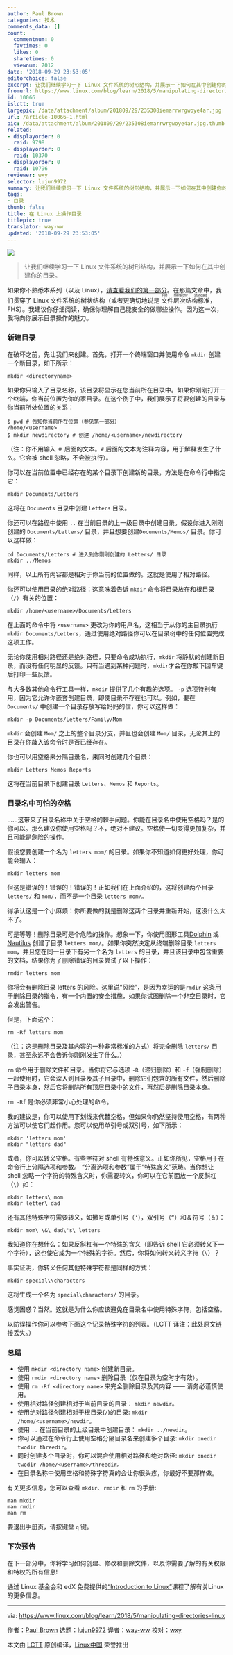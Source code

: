 ```yaml
---
author: Paul Brown
categories: 技术
comments_data: []
count:
  commentnum: 0
  favtimes: 0
  likes: 0
  sharetimes: 0
  viewnum: 7012
date: '2018-09-29 23:53:05'
editorchoice: false
excerpt: 让我们继续学习一下 Linux 文件系统的树形结构，并展示一下如何在其中创建你的目录。
fromurl: https://www.linux.com/blog/learn/2018/5/manipulating-directories-linux
id: 10066
islctt: true
largepic: /data/attachment/album/201809/29/235308iemarrwrgwoye4ar.jpg
url: /article-10066-1.html
pic: /data/attachment/album/201809/29/235308iemarrwrgwoye4ar.jpg.thumb.jpg
related:
- displayorder: 0
  raid: 9798
- displayorder: 0
  raid: 10370
- displayorder: 0
  raid: 10796
reviewer: wxy
selector: lujun9972
summary: 让我们继续学习一下 Linux 文件系统的树形结构，并展示一下如何在其中创建你的目录。
tags:
- 目录
thumb: false
title: 在 Linux 上操作目录
titlepic: true
translator: way-ww
updated: '2018-09-29 23:53:05'
---
```


![](/data/attachment/album/201809/29/235308iemarrwrgwoye4ar.jpg)



> 
> 让我们继续学习一下 Linux 文件系统的树形结构，并展示一下如何在其中创建你的目录。
> 
> 
> 


如果你不熟悉本系列（以及 Linux），[请查看我们的第一部分](/article-9798-1.html)。在那篇文章中，我们贯穿了 Linux 文件系统的树状结构（或者更确切地说是<ruby> 文件层次结构标准 <rt>  File Hierarchy Standard </rt></ruby>，FHS）。我建议你仔细阅读，确保你理解自己能安全的做哪些操作。因为这一次，我将向你展示目录操作的魅力。


### 新建目录


在破坏之前，先让我们来创建。首先，打开一个终端窗口并使用命令 `mkdir` 创建一个新目录，如下所示：



```
mkdir <directoryname>
```

如果你只输入了目录名称，该目录将显示在您当前所在目录中。如果你刚刚打开一个终端，你当前位置为你的家目录。在这个例子中，我们展示了将要创建的目录与你当前所处位置的关系：



```
$ pwd # 告知你当前所在位置（参见第一部分）
/home/<username>
$ mkdir newdirectory # 创建 /home/<username>/newdirectory
```

（注：你不用输入 `＃` 后面的文本。`#` 后面的文本为注释内容，用于解释发生了什么。它会被 shell 忽略，不会被执行）。


你可以在当前位置中已经存在的某个目录下创建新的目录，方法是在命令行中指定它：



```
mkdir Documents/Letters
```

这将在 `Documents` 目录中创建 `Letters` 目录。


你还可以在路径中使用 `..` 在当前目录的上一级目录中创建目录。假设你进入刚刚创建的 `Documents/Letters/` 目录，并且想要创建`Documents/Memos/` 目录。你可以这样做：



```
cd Documents/Letters # 进入到你刚刚创建的 Letters/ 目录
mkdir ../Memos
```

同样，以上所有内容都是相对于你当前的位置做的。这就是使用了相对路径。


你还可以使用目录的绝对路径：这意味着告诉 `mkdir` 命令将目录放在和根目录（`/`）有关的位置：



```
mkdir /home/<username>/Documents/Letters
```

在上面的命令中将 `<username>` 更改为你的用户名，这相当于从你的主目录执行 `mkdir Documents/Letters`，通过使用绝对路径你可以在目录树中的任何位置完成这项工作。


无论你使用相对路径还是绝对路径，只要命令成功执行，`mkdir` 将静默的创建新目录，而没有任何明显的反馈。只有当遇到某种问题时，`mkdir`才会在你敲下回车键后打印一些反馈。


与大多数其他命令行工具一样，`mkdir` 提供了几个有趣的选项。 `-p` 选项特别有用，因为它允许你嵌套创建目录，即使目录不存在也可以。例如，要在 `Documents/` 中创建一个目录存放写给妈妈的信，你可以这样做：



```
mkdir -p Documents/Letters/Family/Mom
```

`mkdir` 会创建 `Mom/` 之上的整个目录分支，并且也会创建 `Mom/` 目录，无论其上的目录在你敲入该命令时是否已经存在。


你也可以用空格来分隔目录名，来同时创建几个目录：



```
mkdir Letters Memos Reports
```

这将在当前目录下创建目录 `Letters`、`Memos` 和 `Reports`。


### 目录名中可怕的空格


……这带来了目录名称中关于空格的棘手问题。你能在目录名中使用空格吗？是的你可以。那么建议你使用空格吗？不，绝对不建议。空格使一切变得更加复杂，并且可能是危险的操作。


假设您要创建一个名为 `letters mom/` 的目录。如果你不知道如何更好处理，你可能会输入：



```
mkdir letters mom
```

但这是错误的！错误的！错误的！正如我们在上面介绍的，这将创建两个目录 `letters/` 和 `mom/`，而不是一个目录 `letters mom/`。


得承认这是一个小麻烦：你所要做的就是删除这两个目录并重新开始，这没什么大不了。


可是等等！删除目录可是个危险的操作。想象一下，你使用图形工具[Dolphin](https://userbase.kde.org/Dolphin) 或 [Nautilus](https://projects-old.gnome.org/nautilus/screenshots.html) 创建了目录 `letters mom/`。如果你突然决定从终端删除目录 `letters mom`，并且您在同一目录下有另一个名为 `letters` 的目录，并且该目录中包含重要的文档，结果你为了删除错误的目录尝试了以下操作：



```
rmdir letters mom
```

你将会有删除目录 letters 的风险。这里说“风险”，是因为幸运的是`rmdir` 这条用于删除目录的指令，有一个内置的安全措施，如果你试图删除一个非空目录时，它会发出警告。


但是，下面这个：



```
rm -Rf letters mom
```

（注：这是删除目录及其内容的一种非常标准的方式）将完全删除 `letters/` 目录，甚至永远不会告诉你刚刚发生了什么。）


`rm` 命令用于删除文件和目录。当你将它与选项 `-R`（递归删除）和 `-f`（强制删除）一起使用时，它会深入到目录及其子目录中，删除它们包含的所有文件，然后删除子目录本身，然后它将删除所有顶层目录中的文件，再然后是删除目录本身。


`rm -Rf` 是你必须非常小心处理的命令。


我的建议是，你可以使用下划线来代替空格，但如果你仍然坚持使用空格，有两种方法可以使它们起作用。您可以使用单引号或双引号，如下所示：



```
mkdir 'letters mom'
mkdir "letters dad"
```

或者，你可以转义空格。有些字符对 shell 有特殊意义。正如你所见，空格用于在命令行上分隔选项和参数。 “分离选项和参数”属于“特殊含义”范畴。当你想让 shell 忽略一个字符的特殊含义时，你需要转义，你可以在它前面放一个反斜杠（`\`）如：



```
mkdir letters\ mom
mkdir letter\ dad
```

还有其他特殊字符需要转义，如撇号或单引号（`'`），双引号（`“`）和＆符号（`＆`）：



```
mkdir mom\ \&\ dad\'s\ letters
```

我知道你在想什么：如果反斜杠有一个特殊的含义（即告诉 shell 它必须转义下一个字符），这也使它成为一个特殊的字符。然后，你将如何转义转义字符（`\`）？


事实证明，你转义任何其他特殊字符都是同样的方式：



```
mkdir special\\characters
```

这将生成一个名为 `special\characters/` 的目录。


感觉困惑？当然。这就是为什么你应该避免在目录名中使用特殊字符，包括空格。


以防误操作你可以参考下面这个记录特殊字符的列表。（LCTT 译注：此处原文链接丢失。）


### 总结


* 使用 `mkdir <directory name>` 创建新目录。
* 使用 `rmdir <directory name>` 删除目录（仅在目录为空时才有效）。
* 使用 `rm -Rf <directory name>` 来完全删除目录及其内容 —— 请务必谨慎使用。
* 使用相对路径创建相对于当前目录的目录： `mkdir newdir`。
* 使用绝对路径创建相对于根目录(`/`)的目录: `mkdir /home/<username>/newdir`。
* 使用 `..` 在当前目录的上级目录中创建目录： `mkdir ../newdir`。
* 你可以通过在命令行上使用空格分隔目录名来创建多个目录: `mkdir onedir twodir threedir`。
* 同时创建多个目录时，你可以混合使用相对路径和绝对路径: `mkdir onedir twodir /home/<username>/threedir`。
* 在目录名称中使用空格和特殊字符真的会让你很头疼，你最好不要那样做。


有关更多信息，您可以查看 `mkdir`、`rmdir` 和 `rm` 的手册:



```
man mkdir
man rmdir
man rm
```

要退出手册页，请按键盘 `q` 键。


### 下次预告


在下一部分中，你将学习如何创建、修改和删除文件，以及你需要了解的有关权限和特权的所有信息!


通过 Linux 基金会和 edX 免费提供的[“Introduction to Linux”](https://training.linuxfoundation.org/linux-courses/system-administration-training/introduction-to-linux)课程了解有关Linux的更多信息。




---


via: <https://www.linux.com/blog/learn/2018/5/manipulating-directories-linux>


作者：[Paul Brown](https://www.linux.com/users/bro66) 选题：[lujun9972](https://github.com/lujun9972) 译者：[way-ww](https://github.com/way-ww) 校对：[wxy](https://github.com/wxy)


本文由 [LCTT](https://github.com/LCTT/TranslateProject) 原创编译，[Linux中国](https://linux.cn/) 荣誉推出